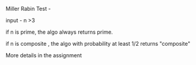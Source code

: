 Miller Rabin Test -

input - n >3

if n is prime, the algo always returns prime.

if n is composite , the algo with probability at least 1/2 returns "composite"

More details in the assignment 

